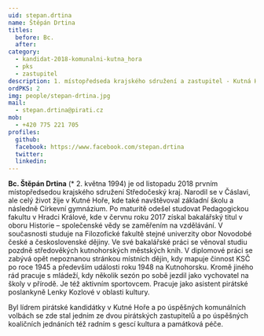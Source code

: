 ```yaml
---
uid: stepan.drtina
name: Štěpán Drtina
titles:
  before: Bc.
  after: 
category:
  - kandidat-2018-komunalni-kutna_hora
  - pks
  - zastupitel
description: 1. místopředseda krajského sdružení a zastupitel - Kutná Hora
ordPKS: 2
img: people/stepan-drtina.jpg
mail:
  - stepan.drtina@pirati.cz
mob:
  - +420 775 221 705
profiles:
  github:
  facebook: https://www.facebook.com/stepan.drtina
  twitter: 
  linkedin:
---
```


**Bc. Štěpán Drtina** (* 2. května 1994) je od listopadu 2018 prvním místopředsedou krajského sdružení Středočeský kraj. Narodil se v Čáslavi, ale celý život žije v Kutné Hoře, kde také navštěvoval základní školu a následně Církevní gymnázium. Po maturitě odešel studovat Pedagogickou fakultu v Hradci Králové, kde v červnu roku 2017 získal bakalářský titul v oboru Historie – společenské vědy se zaměřením na vzdělávání. V současnosti studuje na Filozofické fakultě stejné univerzity obor Novodobé české a československé dějiny. Ve své bakalářské práci se věnoval studiu pozdně středověkých kutnohorských městských knih. V diplomové práci se zabývá opět nepoznanou stránkou místních dějin, kdy mapuje činnost KSČ po roce 1945 a především události roku 1948 na Kutnohorsku. Kromě jiného rád pracuje s mládeží, kdy několik sezón po sobě jezdil jako vychovatel na školy v přírodě. Je též aktivním sportovcem. Pracuje jako asistent pirátské poslankyně Lenky Kozlové v oblasti kultury.

Byl lídrem pirátské kandidátky v Kutné Hoře a po úspěšných komunálních volbách se zde stal jedním ze dvou pirátských zastupitelů a po úspěšných koaličních jednáních též radním s gescí kultura a památková péče.

